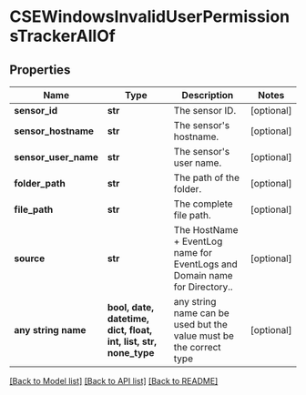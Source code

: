 # CSEWindowsInvalidUserPermissionsTrackerAllOf


## Properties
Name | Type | Description | Notes
------------ | ------------- | ------------- | -------------
**sensor_id** | **str** | The sensor ID. | [optional] 
**sensor_hostname** | **str** | The sensor&#39;s hostname. | [optional] 
**sensor_user_name** | **str** | The sensor&#39;s user name. | [optional] 
**folder_path** | **str** | The path of the folder. | [optional] 
**file_path** | **str** | The complete file path. | [optional] 
**source** | **str** | The HostName + EventLog name for EventLogs and Domain name for Directory.. | [optional] 
**any string name** | **bool, date, datetime, dict, float, int, list, str, none_type** | any string name can be used but the value must be the correct type | [optional]

[[Back to Model list]](../README.md#documentation-for-models) [[Back to API list]](../README.md#documentation-for-api-endpoints) [[Back to README]](../README.md)


